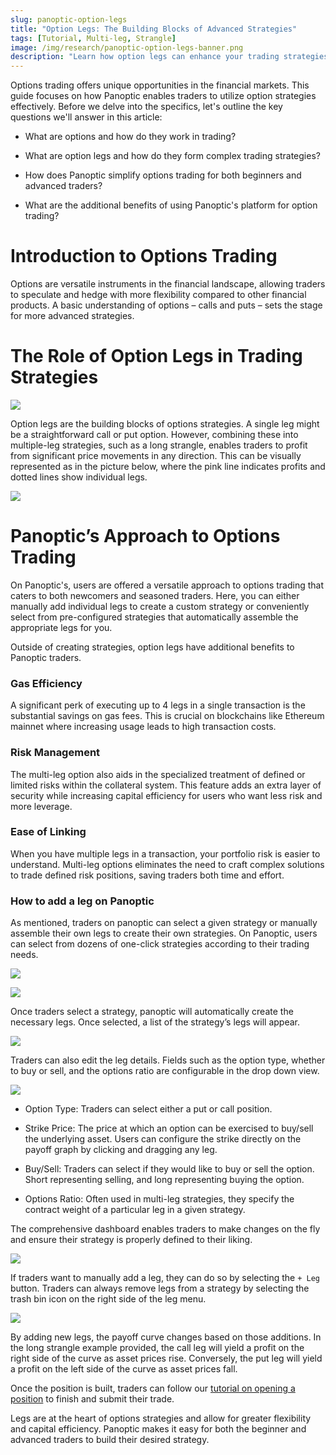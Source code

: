 ```yaml
---
slug: panoptic-option-legs
title: "Option Legs: The Building Blocks of Advanced Strategies"
tags: [Tutorial, Multi-leg, Strangle]
image: /img/research/panoptic-option-legs-banner.png
description: "Learn how option legs can enhance your trading strategies, from basic calls and puts to more complicated strategies like strangles."
---
```


  
  

Options trading offers unique opportunities in the financial markets. This guide focuses on how Panoptic enables traders to utilize option strategies effectively. Before we delve into the specifics, let's outline the key questions we'll answer in this article:

  

-   What are options and how do they work in trading?
    
-   What are option legs and how do they form complex trading strategies?
    
-   How does Panoptic simplify options trading for both beginners and advanced traders?
    
-   What are the additional benefits of using Panoptic's platform for option trading?
    

  

# Introduction to Options Trading

  

Options are versatile instruments in the financial landscape, allowing traders to speculate and hedge with more flexibility compared to other financial products. A basic understanding of options – calls and puts – sets the stage for more advanced strategies.

  

# The Role of Option Legs in Trading Strategies

![](./1.png)

  

Option legs are the building blocks of options strategies. A single leg might be a straightforward call or put option. However, combining these into multiple-leg strategies, such as a long strangle, enables traders to profit from significant price movements in any direction. This can be visually represented as in the picture below, where the pink line indicates profits and dotted lines show individual legs.

  

![](./2.png)

  

# Panoptic’s Approach to Options Trading

  

On Panoptic's, users are offered a versatile approach to options trading that caters to both newcomers and seasoned traders. Here, you can either manually add individual legs to create a custom strategy or conveniently select from pre-configured strategies that automatically assemble the appropriate legs for you.

  

Outside of creating strategies, option legs have additional benefits to Panoptic traders.

### Gas Efficiency

A significant perk of executing up to 4 legs in a single transaction is the substantial savings on gas fees. This is crucial on blockchains like Ethereum mainnet where increasing usage leads to high transaction costs.

### Risk Management

The multi-leg option also aids in the specialized treatment of defined or limited risks within the collateral system. This feature adds an extra layer of security while increasing capital efficiency for users who want less risk and more leverage.

### Ease of Linking

When you have multiple legs in a transaction, your portfolio risk is easier to understand. Multi-leg options eliminates the need to craft complex solutions to trade defined risk positions, saving traders both time and effort.  

### How to add a leg on Panoptic

As mentioned, traders on panoptic can select a given strategy or manually assemble their own legs to create their own strategies. On Panoptic, users can select from dozens of one-click strategies according to their trading needs.

  

![](./3.png)

![](./4.png)

  

Once traders select a strategy, panoptic will automatically create the necessary legs. Once selected, a list of the strategy’s legs will appear.

  

![](./5.png)

  

Traders can also edit the leg details. Fields such as the option type, whether to buy or sell, and the options ratio are configurable in the drop down view.

  

![](./6.png)

  

-   Option Type: Traders can select either a put or call position.
    
-   Strike Price: The price at which an option can be exercised to buy/sell the underlying asset. Users can configure the strike directly on the payoff graph by clicking and dragging any leg.
    
-   Buy/Sell: Traders can select if they would like to buy or sell the option. Short representing selling, and long representing buying the option.
    
-   Options Ratio: Often used in multi-leg strategies, they specify the contract weight of a particular leg in a given strategy.
    

  

The comprehensive dashboard enables traders to make changes on the fly and ensure their strategy is properly defined to their liking.

  

![](./7.png)

  

If traders want to manually add a leg, they can do so by selecting the `+ Leg` button. Traders can always remove legs from a strategy by selecting the trash bin icon on the right side of the leg menu.

  

![](./8.png)

  

By adding new legs, the payoff curve changes based on those additions. In the long strangle example provided, the call leg will yield a profit on the right side of the curve as asset prices rise. Conversely, the put leg will yield a profit on the left side of the curve as asset prices fall.

  

Once the position is built, traders can follow our [tutorial on opening a position](https://panoptic.xyz/research/opening-a-position-on-panoptic) to finish and submit their trade.

  

Legs are at the heart of options strategies and allow for greater flexibility and capital efficiency. Panoptic makes it easy for both the beginner and advanced traders to build their desired strategy.
